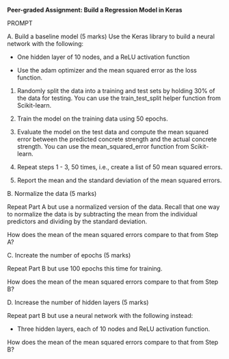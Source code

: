 **Peer-graded Assignment: Build a Regression Model in Keras**

PROMPT


A. Build a baseline model (5 marks) 
Use the Keras library to build a neural network with the following:

- One hidden layer of 10 nodes, and a ReLU activation function

- Use the adam optimizer and the mean squared error  as the loss function.

1. Randomly split the data into a training and test sets by holding 30% of the data for testing. You can use the 
train_test_split
helper function from Scikit-learn.

2. Train the model on the training data using 50 epochs.

3. Evaluate the model on the test data and compute the mean squared error between the predicted concrete strength and the actual concrete strength. You can use the mean_squared_error function from Scikit-learn.

4. Repeat steps 1 - 3, 50 times, i.e., create a list of 50 mean squared errors.

5. Report the mean and the standard deviation of the mean squared errors.

   

B. Normalize the data (5 marks) 

Repeat Part A but use a normalized version of the data. Recall that one way to normalize the data is by subtracting the mean from the individual predictors and dividing by the standard deviation.

How does the mean of the mean squared errors compare to that from Step A?



C. Increate the number of epochs (5 marks)

Repeat Part B but use 100 epochs this time for training.

How does the mean of the mean squared errors compare to that from Step B?



D. Increase the number of hidden layers (5 marks)

Repeat part B but use a neural network with the following instead:

- Three hidden layers, each of 10 nodes and ReLU activation function.

How does the mean of the mean squared errors compare to that from Step B?
